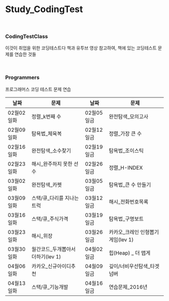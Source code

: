 # Study_CodingTest

</br>

### CodingTestClass

이것이 취업을 위한 코딩테스트다 책과 유투브 영상 참고하여, 책에 있는 코딩테스트 문제를 연습한 것들 


</br>

### Programmers
프로그래머스 코딩 테스트 문제 연습


| 날짜 | 문제 | 날짜 | 문제 |
|----|----|----|----|
|02월02일화|정렬_k번째 수|02월05일금|완전탐색_모의고사|
|02월09일화|탐욕법_체육복|02월12일금|정렬_가장 큰 수|
|02월16일화|완전탐색_소수찾기|02월19일금|탐욕법_조이스틱|
|02월23일화|해시_완주하지 못한 선수|02월26일금|정렬_H-INDEX|
|03월02일화|완전탐색_카펫|03월05일금|탐욕법_큰 수 만들기|
|03월09일화|스택/큐_다리를 지나는 트럭|03월12일금|해시_전화번호목록|
|03월16일화|스택/큐_주식가격|03월19일금|탐욕법_구명보트|
|03월23일화|해시_위장|03월26일금|카카오_크레인 인형뽑기 게임(lev 1)|
|03월30일화|월간코드_두개뽑아서 더하기(lev 1)|04월02일금|힙(Heap) _ 더 맵게|
|04월06일화|카카오_신규아이디추천|04월09일금|깊이/너비우선탐색_타겟 넘버|
|04월13일화|스택/큐_기능개발|04월16일금|연습문제_2016년|
